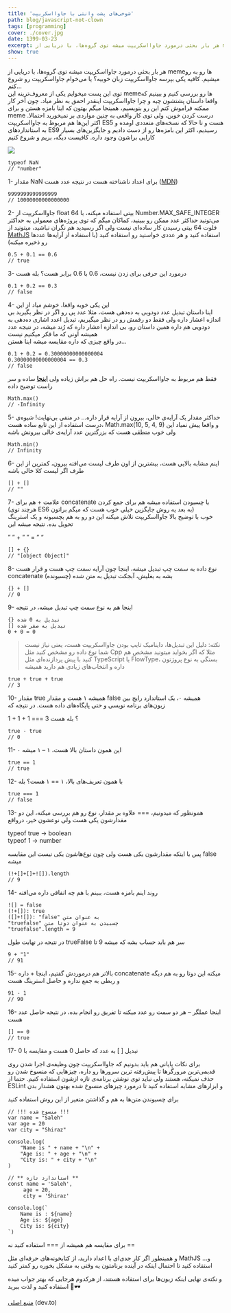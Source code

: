 ```yaml
---
title: 'شوخی‌های پشت وانتی با جاوااسکریپت'
path: blog/javascript-not-clown
tags: [programming]
cover: ./cover.jpg
date: 1399-03-23
excerpt: هر بار بحثی درمورد جاوااسکریپت میشه توی گروه‌ها، با دریایی از memeها رو به رو میشیم. کافیه یکی بپرسه جاوااسکریپت زبان خوبیه؟ یا می‌خوام جاوااسکریپت رو شروع کنم…
show: true
---
```


هر بار بحثی درمورد جاوااسکریپت میشه توی گروه‌ها، با دریایی از memeها رو به رو میشیم. کافیه یکی بپرسه جاوااسکریپت زبان خوبیه؟ یا می‌خوام جاوااسکریپت رو شروع کنم…  
توی این پست میخوایم یکی از معروف‌ترینه این memeها رو بررسی کنیم و ببینیم که واقعا داستان پشتشون چیه و چرا جاوااسکریپت اینقدر احمق به نظر میاد. چون آخر کار ممکنه فراموش کنم این رو بنویسیم، همینجا میگم بهتون که اینا بامزه هستن و برای meme درست کردن خوبن، ولی توی کار واقعی به چنین مواردی بر نمیخورید احتمالا. اکثر این‌ها هم مربوط به جاوااسکریپت ES5 هست و تا حالا که نسخه‌های متعددی اومده و به استانداردهای ES9 رسیدیم، اکثر این بامزه‌ها رو از دست دادیم و جایگزین‌های بسیار کارایی براشون وجود داره. کافیست دیگه، بریم و شروع کنیم

![](https://res.cloudinary.com/practicaldev/image/fetch/s--ZDtqrBOj--/c_limit%2Cf_auto%2Cfl_progressive%2Cq_auto%2Cw_880/https://github.com/damiancipolat/js_vs_memes/blob/master/doc/js_thanks.png%3Fraw%3Dtrue)

    typeof NaN
    // "number"

1- مقدار NaN برای اعداد ناشناخته هست در نتیجه عدد هست ([MDN](https://developer.mozilla.org/es/docs/Web/JavaScript/Referencia/Objetos_globales/NaN))

    9999999999999999
    // 10000000000000000

2- جاوااسکریپت از float 64 بیتی استفاده میکنه، با Number.MAX_SAFE_INTEGER می‌تونید حداکثر عدد ممکن رو ببینید، کماکان میگم که توی پروژه‌های معمولی به حداکثر فلوت 64 بیتی رسیدن کار ساده‌ای نیست ولی اگر رسیدید هم نگران نباشید، میتونید از [MathJS](https://mathjs.org/docs/datatypes/bignumbers.html) استفاده کنید و هر عددی خواستید رو استفاده کنید (با استفاده از آرایه‌ها عددها رو ذخیره میکنه)

    0.5 + 0.1 == 0.6
    // true

3- درمورد این حرفی برای زدن نیست، 0.6 با 0.6 برابر هست؟ بله هست

    0.1 + 0.2 == 0.3
    // false

4- این یکی خوبه واقعا، خوشم میاد از این  
اینا داستان تبدیل عدد دودویی به ده‌دهی هست، مثلا عدد پی رو اگر در نظر بگیرید بی اندازه اعشار داره ولی فقط دو رقمش رو در نظر میگیریم، تبدیل اعدد اشاری ده‌دهی به دودویی هم داره همین داستان رو، بی اندازه اعشار داره که رُند میشه، در نتیجه عدد همیشه اونی که ما فکر میکنیم نیست  
در واقع چیزی که داره مقایسه میشه اینا هستن…

    0.1 + 0.2 = 0.30000000000000004
    0.30000000000000004 == 0.3
    // false

فقط هم مربوط به جاوااسکریپت نیست. راه حل هم براش زیاده ولی **[اینجا](https://dev.to/alldanielscott/how-to-compare-numbers-correctly-in-javascript-1l4i)** ساده و سر راست توضیح داده

    Math.max()
    // -Infinity

5- حداکثر مقدار یک آرایه‌ی خالی، بیرون از آرایه قرار داره… در منفی بی‌نهایت! شیوه‌ی درست استفاده از این تابع ساده هست، Math.max(10, 5, 4, 9) و واقعا پیش نمیاد این ولی خوب منطقی هست که بزرگترین عدد آرایه‌ی خالی بیرونش باشه

    Math.min()
    // Infinity

6- اینم مشابه بالایی هست، بیشترین از اون طرف لیست می‌افته بیرون، کمترین از این طرف اگر لیست کلا خالی باشه

    [] + []
    // ""

7- علامت + هم برای concatenate یا چسبودن استفاده میشه هم برای جمع کردن (هرچند توی ES6 به بعد یه روش جایگزین خیلی خوب هست که میگم براتون)  
خوب با توضیح بالا جاوااسکریپت تلاش میکنه این دو رو به هم بچسبونه و یک استرینگ تحویل بده. نتیجه میشه این

” ” + ” ” = ” “

    [] + {}
    // "[object Object]"

8- نوع داده به سمت چپ تبدیل میشه، اینجا چون آرایه سمت چپ هست و قرار هست concatenate (چسبونده) بشه به بغلیش، آبجکت تبدیل به متن شده

    {} + []
    // 0

9- اینجا هم به نوع سمت چپ تبدیل میشه، در نتیجه

    {} تبدیل به 0 شده
    [] تبدیل به صفر شده
    0 + 0 = 0

> نکته: دلیل این تبدیل‌ها، داینامیک تایپ بودن جاوااسکریپت هست، یعنی نیاز نیست شما نوع داده رو مشخص کنید مثل Cpp مثلا که اگر بخواید میتونید مشخص هم کنید با پیش پردازنده‌ای مثل TypeScript یا FlowType، بستگی به نوع پروژتون داره و انتخاب‌های زیادی هم دارید همیشه

    true + true + true
    // 3

10- مقدار true همیشه ۱ هست و مقدار false همیشه ۰، یک استاندارد رایج بین زبون‌های برنامه نویسی و حتی پایگاه‌های داده هست. در نتیجه که

1 + 1 + 1 === 3 ؟ بله هست

    true - true
    // 0

11- این همون داستان بالا هست، ۱ – ۱ میشه ۰

    true == 1
    // true

12- با همون تعریف‌های بالا، ۱ == ۱ هست؟ بله

    true === 1
    // false

13- همونطور که میدونیم، === علاوه بر مقدار، نوع رو هم بررسی میکنه، این دو مقدارشون یکی هست ولی نوعشون خیر، درواقع

typeof true -> boolean  
typeof 1 -> number

پس با اینکه مقدارشون یکی هست ولی چون نوع‌هاشون یکی نیست این مقایسه false میشه

    (!+[]+[]+![]).length
    // 9

14- روند اینم بامزه هست، ببینم با هم چه اتفاقی داره می‌افته

    ![] = false
    (!+[]): true
    ([]+![]): "false" به عنوان متن
    "truefalse" چسبیدن به عنوان دوتا متن
    "truefalse".length = 9

در نتیجه در نهایت طول trueFalse سر هم باید حساب بشه که میشه 9 تا

    9 + "1"
    // 91

15- بالاتر هم درموردش گفتیم، اینجا + داره concatenate میکنه این دوتا رو به هم دیگه و ربطی به جمع نداره و حاصل استرینگ هست

    91 - 1
    // 90

16- اینجا عملگر – هر دو سمت رو عدد میکنه تا تفریق رو انجام بده، در نتیجه حاصل عدد هست

    [] == 0
    // true

17- تبدیل \[ \] به عدد که حاصل 0 هست و مقایسه با 0

برای نکات پایانی هم باید بدونیم که جاوااسکریپت چون وظیفه‌ی اجرا شدن روی قدیمی‌ترین مرورگرها تا پیش‌رفته ترین سرورها رو داره، چیزهایی که منسوخ شدن رو حذف نمیکنه، هستند ولی نباید توی نوشتن برنامه‌ی تازه ازشون استفاده کنیم. حتما از ESLint و ابزارهای مشابه استفاده کنید تا درمورد چیزهای منسوخ شده بهتون هشدار بدن

برای چسبوندن متن‌ها به هم و گذاشتن متغیر از این روش استفاده کنید

    // !!! منسوخ شده !!!
    var name = "Saleh"
    var age = 20
    var city = "Shiraz"

    console.log(
    	"Name is " + name + "\n" +
    	"Age is: " + age + "\n" +
    	"City is: " + city + "\n"
    )

    // ** استاندارد تازه **
    const name = 'Saleh',
    	 age = 20,
    	 city = 'Shiraz'

    console.log(`
    	Name is : ${name}
    	Age is: ${age}
    	City is: ${city}
    `)

برای مقایسه هم همیشه از === استفاده کنید نه ==

و همینطور اگر کار جدی‌ای با اعداد دارید، از کتابخونه‌های حرفه‌ای مثل MathJS و… استفاده کنید تا احتمال اینکه در آینده برنامتون یه وقتی به مشکل بخوره رو کمتر کنید

و نکته‌ی نهایی اینکه زبون‌ها برای استفاده هستند، از هرکدوم هرجایی که بهتر جواب میده استفاده کنید و لذت ببرید 📿🕶

[منبع اصلی](https://dev.to/damxipo/javascript-versus-memes-explaining-various-funny-memes-2o8c) (dev.to)
